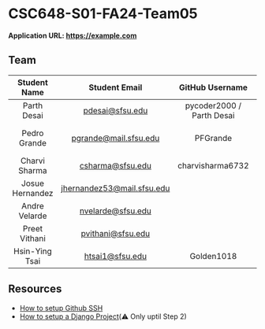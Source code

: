 # CSC648-S01-FA24-Team05

**Application URL: <https://example.com>**

## Team

|   Student Name   |     Student Email     | GitHub Username |  Student's Role  |
| :--------------: | :-------------------: | :-------------: | :--------------: |
|   Parth Desai    |   pdesai@sfsu.edu     |   pycoder2000 / Parth Desai   |   Team Lead / PM |
|   Pedro Grande   | pgrande@mail.sfsu.edu |   PFGrande      |   Front-end Developer |
|  Charvi Sharma   |   csharma@sfsu.edu    | charvisharma6732 |   Scrum Master   |
| Josue Hernandez  | jhernandez53@mail.sfsu.edu |            |   Git Master     |
|  Andre Velarde   |  nvelarde@sfsu.edu    |                 |   Back-end Lead  |
|  Preet Vithani   |  pvithani@sfsu.edu    |                 |   Front-end Lead |
|  Hsin-Ying Tsai  |   htsai1@sfsu.edu     |   Golden1018    |   Back-end Developer |

## Resources

- [How to setup Github SSH](https://www.theserverside.com/blog/Coffee-Talk-Java-News-Stories-and-Opinions/GitHub-SSH-Key-Setup-Config-Ubuntu-Linux)
- [How to setup a Django Project](https://medium.com/@hacodder/setting-up-a-django-project-a-step-by-step-guide-a60dad87e82a)(:warning: Only uptil Step 2)
